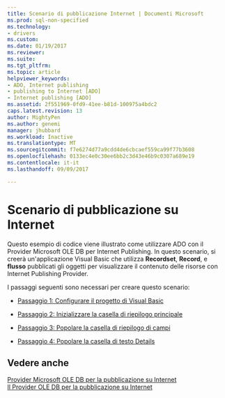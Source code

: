 ```yaml
---
title: Scenario di pubblicazione Internet | Documenti Microsoft
ms.prod: sql-non-specified
ms.technology:
- drivers
ms.custom: 
ms.date: 01/19/2017
ms.reviewer: 
ms.suite: 
ms.tgt_pltfrm: 
ms.topic: article
helpviewer_keywords:
- ADO, Internet publishing
- publishing to Internet [ADO]
- Internet publishing [ADO]
ms.assetid: 2f551969-0fd9-41ee-b81d-100975a4bdc2
caps.latest.revision: 13
author: MightyPen
ms.author: genemi
manager: jhubbard
ms.workload: Inactive
ms.translationtype: MT
ms.sourcegitcommit: f7e6274d77a9cdd4de6cbcaef559ca99f77b3608
ms.openlocfilehash: 0133ec4e0c30ee6bb2c3d43e46b9c0307a689e19
ms.contentlocale: it-it
ms.lasthandoff: 09/09/2017

---
```

# <a name="internet-publishing-scenario"></a>Scenario di pubblicazione su Internet
Questo esempio di codice viene illustrato come utilizzare ADO con il Provider Microsoft OLE DB per Internet Publishing. In questo scenario, si creerà un'applicazione Visual Basic che utilizza **Recordset**, **Record**, e **flusso** pubblicati gli oggetti per visualizzare il contenuto delle risorse con Internet Publishing Provider.  
  
 I passaggi seguenti sono necessari per creare questo scenario:  
  
-   [Passaggio 1: Configurare il progetto di Visual Basic](../../../ado/guide/data/step-1-set-up-the-visual-basic-project.md)  
  
-   [Passaggio 2: Inizializzare la casella di riepilogo principale](../../../ado/guide/data/step-2-initialize-the-main-list-box.md)  
  
-   [Passaggio 3: Popolare la casella di riepilogo di campi](../../../ado/guide/data/step-3-populate-the-fields-list-box.md)  
  
-   [Passaggio 4: Popolare la casella di testo Details](../../../ado/guide/data/step-4-populate-the-details-text-box.md)  
  
## <a name="see-also"></a>Vedere anche  
 [Provider Microsoft OLE DB per la pubblicazione su Internet](../../../ado/guide/appendixes/microsoft-ole-db-provider-for-internet-publishing.md)   
 [Il Provider OLE DB per la pubblicazione su Internet](../../../ado/guide/data/the-ole-db-provider-for-internet-publishing.md)


